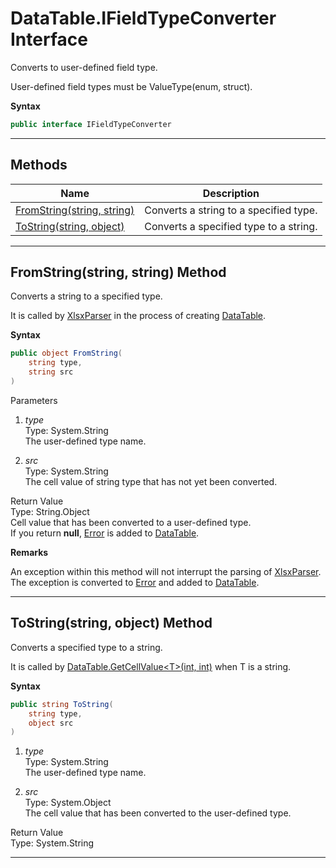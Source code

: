 # DataTable.IFieldTypeConverter Interface

Converts to user-defined field type.

User-defined field types must be ValueType(enum, struct).

**Syntax**

```csharp
public interface IFieldTypeConverter
```

* * *
## Methods

Name | Description
---- | -----------
[FromString(string, string)](#00) | Converts a string to a specified type.
[ToString(string, object)  ](#01) | Converts a specified type to a string.

<a name="00"><hr></a>
## FromString(string, string) Method

Converts a string to a specified type.

It is called by [XlsxParser][] in the process of creating [DataTable][].

**Syntax**

```csharp
public object FromString(
    string type,
    string src
)
```

Parameters

1. *type*<br>
    Type: System.String<br>
    The user-defined type name.

1. *src*<br>
    Type: System.String<br>
    The cell value of string type that has not yet been converted.

Return Value<br>
Type: String.Object<br>
Cell value that has been converted to a user-defined type.<br>
If you return **null**, [Error][] is added to [DataTable][]. 

**Remarks**

An exception within this method will not interrupt the parsing of [XlsxParser][].<br>
The exception is converted to [Error][] and added to [DataTable][].

<a name="01"><hr></a>
## ToString(string, object) Method

Converts a specified type to a string.

It is called by [DataTable.GetCellValue&lt;T&gt;(int, int)][] when T is a string.

**Syntax**

```csharp
public string ToString(
    string type,
    object src
)
```

1. *type*<br>
    Type: System.String<br>
    The user-defined type name.

1. *src*<br>
    Type: System.Object<br>
    The cell value that has been converted to the user-defined type.

Return Value<br>
Type: System.String<br>

* * *

[XlsxParser]: ./XlsxParser.html
[DataTable]:  ./DataTable.html
[Error]:      ./DataTable.Error.html
[DataTable.GetCellValue&lt;T&gt;(int, int)]: ./DataTable.html#08
